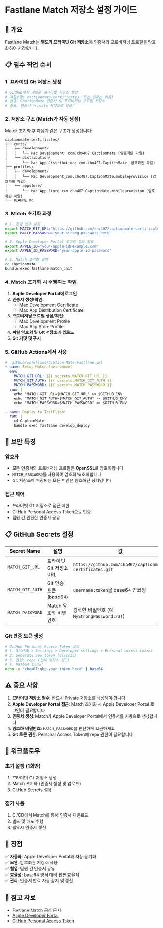 # Fastlane Match 저장소 설정 가이드

## 🎯 개요

Fastlane Match는 **별도의 프라이빗 Git 저장소**에 인증서와 프로비저닝 프로필을 암호화하여 저장합니다.

## 📋 필수 작업 순서

### 1. 프라이빗 Git 저장소 생성

```bash
# GitHub에서 새로운 프라이빗 저장소 생성
# 저장소명: captionmate-certificates (또는 원하는 이름)
# 설명: CaptionMate 인증서 및 프로비저닝 프로필 저장소
# 중요: 반드시 Private 저장소로 생성!
```

### 2. 저장소 구조 (Match가 자동 생성)

Match 초기화 후 다음과 같은 구조가 생성됩니다:

```
captionmate-certificates/
├── certs/
│   ├── development/
│   │   └── Mac Development: com.cho407.CaptionMate (암호화된 파일)
│   └── distribution/
│       └── Mac App Distribution: com.cho407.CaptionMate (암호화된 파일)
├── profiles/
│   ├── development/
│   │   └── Mac Development_com.cho407.CaptionMate.mobileprovision (암호화된 파일)
│   └── appstore/
│       └── Mac App Store_com.cho407.CaptionMate.mobileprovision (암호화된 파일)
└── README.md
```

### 3. Match 초기화 과정

```bash
# 1. 환경 변수 설정
export MATCH_GIT_URL="https://github.com/cho407/captionmate-certificates.git"
export MATCH_PASSWORD="your-strong-password-here"

# 2. Apple Developer Portal 로그인 정보 필요
export APPLE_ID="your-apple-id@example.com"
export APPLE_ID_PASSWORD="your-apple-id-password"

# 3. Match 초기화 실행
cd CaptionMate
bundle exec fastlane match_init
```

### 4. Match 초기화 시 수행되는 작업

1. **Apple Developer Portal에 로그인**
2. **인증서 생성/확인**:
   - Mac Development Certificate
   - Mac App Distribution Certificate
3. **프로비저닝 프로필 생성/확인**:
   - Mac Development Profile
   - Mac App Store Profile
4. **파일 암호화 및 Git 저장소에 업로드**
5. **Git 커밋 및 푸시**

### 5. GitHub Actions에서 사용

```yaml
# .github/workflows/Caption-Mate-Fastlane.yml
- name: Setup Match Environment
  env:
    MATCH_GIT_URL: ${{ secrets.MATCH_GIT_URL }}
    MATCH_GIT_AUTH: ${{ secrets.MATCH_GIT_AUTH }}
    MATCH_PASSWORD: ${{ secrets.MATCH_PASSWORD }}
  run: |
    echo "MATCH_GIT_URL=$MATCH_GIT_URL" >> $GITHUB_ENV
    echo "MATCH_GIT_AUTH=$MATCH_GIT_AUTH" >> $GITHUB_ENV
    echo "MATCH_PASSWORD=$MATCH_PASSWORD" >> $GITHUB_ENV

- name: Deploy to TestFlight
  run: |
    cd CaptionMate
    bundle exec fastlane develop_deploy
```

## 🔐 보안 특징

### 암호화
- 모든 인증서와 프로비저닝 프로필은 **OpenSSL**로 암호화됩니다
- `MATCH_PASSWORD`를 사용하여 암호화/복호화합니다
- Git 저장소에 저장되는 모든 파일은 암호화된 상태입니다

### 접근 제어
- 프라이빗 Git 저장소로 접근 제한
- GitHub Personal Access Token으로 인증
- 팀원 간 안전한 인증서 공유

## 📋 GitHub Secrets 설정

| Secret Name | 설명 | 값 |
|-------------|------|-----|
| `MATCH_GIT_URL` | 프라이빗 Git 저장소 URL | `https://github.com/cho407/captionmate-certificates.git` |
| `MATCH_GIT_AUTH` | Git 인증 토큰 (base64) | `username:token`을 base64 인코딩 |
| `MATCH_PASSWORD` | Match 암호화 비밀번호 | 강력한 비밀번호 (예: `MyStrongPassword123!`) |

### Git 인증 토큰 생성

```bash
# GitHub Personal Access Token 생성
# 1. GitHub > Settings > Developer settings > Personal access tokens
# 2. Generate new token (classic)
# 3. 권한: repo (전체 저장소 접근)
# 4. base64 인코딩:
echo -n "cho407:ghp_your_token_here" | base64
```

## ⚠️ 중요 사항

1. **프라이빗 저장소 필수**: 반드시 Private 저장소를 생성해야 합니다
2. **Apple Developer Portal 접근**: Match 초기화 시 Apple Developer Portal 로그인이 필요합니다
3. **인증서 생성**: Match가 Apple Developer Portal에서 인증서를 자동으로 생성합니다
4. **암호화 비밀번호**: `MATCH_PASSWORD`를 안전하게 보관하세요
5. **Git 토큰 권한**: Personal Access Token에 repo 권한이 필요합니다

## 🔄 워크플로우

### 초기 설정 (1회만)
1. 프라이빗 Git 저장소 생성
2. Match 초기화 (인증서 생성 및 업로드)
3. GitHub Secrets 설정

### 정기 사용
1. CI/CD에서 Match를 통해 인증서 다운로드
2. 빌드 및 배포 수행
3. 필요시 인증서 갱신

## 🎯 장점

✅ **자동화**: Apple Developer Portal과 자동 동기화  
✅ **보안**: 암호화된 저장소 사용  
✅ **협업**: 팀원 간 인증서 공유  
✅ **효율성**: base64 방식 대비 훨씬 효율적  
✅ **관리**: 인증서 만료 자동 감지 및 갱신  

## 🔗 참고 자료

- [Fastlane Match 공식 문서](https://docs.fastlane.tools/actions/match/)
- [Apple Developer Portal](https://developer.apple.com/account/)
- [GitHub Personal Access Token](https://github.com/settings/tokens)
